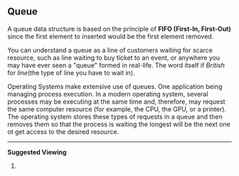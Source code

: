 ## Queue

A queue data structure is based on the principle of **FIFO (First-In, First-Out)** since the first element to inserted
would be the first element removed.

You can understand a queue as a line of customers waiting for scarce resource, such as line waiting to buy ticket to an
event, or anywhere you may have ever seen a "queue" formed in real-life. The word itself if _British_ for _line_(the type
of line you have to wait in).

Operating Systems make extensive use of queues. One application being managing process execution.
In a modern operating system, several processes may be executing at the same time and, therefore, may request
the same computer resource (for example, the CPU, the GPU, or a printer). The operating system stores these types of 
requests in a queue and then removes them so that the process is waiting the longest will be the next one ot get access 
to the desired resource.

---

**Suggested Viewing**

1. 